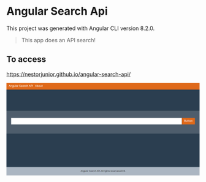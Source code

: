 # Angular Search Api

This project was generated with Angular CLI version 8.2.0.
> This app does an API search!

## To access
https://nestorjunior.github.io/angular-search-api/

![Screenshot Project](https://github.com/nestorjunior/angular-search-api/blob/master/src/screenshot.png)

